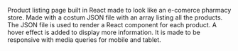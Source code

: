 Product listing page built in React made to look like an e-comerce pharmacy store. Made with a costum JSON file with an array listing all the products. The JSON file is used to render a React component for each product. A hover effect is added to display more information. It is made to be responsive with media queries for mobile and tablet.

